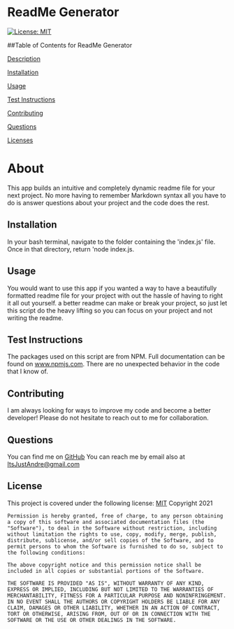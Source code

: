 
# ReadMe Generator
[![License: MIT](https://img.shields.io/badge/License-MIT-yellow.svg)](https://opensource.org/licenses/MIT)
          
 ##Table of Contents for ReadMe Generator
          
[Description](#About)
          
[Installation](#Installation)
          
[Usage](#Usage)
          
[Test Instructions](#Test)
          
[Contributing](#Contributing)
          
[Questions](#Questions)
          
[Licenses](#Licenses)
          
# About
This app builds an intuitive and completely dynamic readme file for your next project. No more having to remember Markdown syntax all you have to do is answer questions about your project and the code does the rest.
## Installation
In your bash terminal, navigate to the folder containing the 'index.js' file. Once in that directory, return 'node index.js.
## Usage
You would want to use this app if you wanted a way to have a beautifully formatted readme file for your project with out the hassle of having to right it all out yourself. a better readme can make or break your project, so just let this script do the heavy lifting so you can focus on your project and not writing the readme.
## Test Instructions
The packages used on this script are from NPM. Full documentation can be found on www.npmjs.com. There are no unexpected behavior in the code that I know of.
          
          
## Contributing
I am always looking for ways to improve my code and become a better developer! Please do not hesitate to reach out to me for collaboration.
          
## Questions
You can find me on [GitHub](https://www.github.com/Andrediop) 
You can reach me by email also at ItsJustAndre@gmail.com
## License
This project is covered under the following 
license:
[MIT](https://opensource.org/licenses/MIT)
Copyright 2021

    Permission is hereby granted, free of charge, to any person obtaining a copy of this software and associated documentation files (the "Software"), to deal in the Software without restriction, including without limitation the rights to use, copy, modify, merge, publish, distribute, sublicense, and/or sell copies of the Software, and to permit persons to whom the Software is furnished to do so, subject to the following conditions:
    
    The above copyright notice and this permission notice shall be included in all copies or substantial portions of the Software.
    
    THE SOFTWARE IS PROVIDED "AS IS", WITHOUT WARRANTY OF ANY KIND, EXPRESS OR IMPLIED, INCLUDING BUT NOT LIMITED TO THE WARRANTIES OF MERCHANTABILITY, FITNESS FOR A PARTICULAR PURPOSE AND NONINFRINGEMENT. IN NO EVENT SHALL THE AUTHORS OR COPYRIGHT HOLDERS BE LIABLE FOR ANY CLAIM, DAMAGES OR OTHER LIABILITY, WHETHER IN AN ACTION OF CONTRACT, TORT OR OTHERWISE, ARISING FROM, OUT OF OR IN CONNECTION WITH THE SOFTWARE OR THE USE OR OTHER DEALINGS IN THE SOFTWARE.
    
    
        